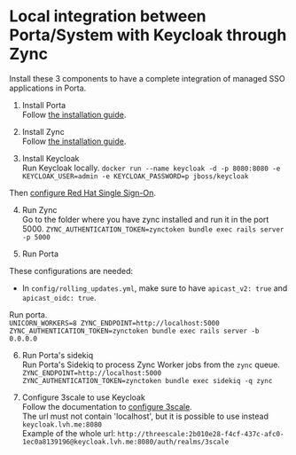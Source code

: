 # Local integration between Porta/System with Keycloak through Zync
Install these 3 components to have a complete integration of managed SSO applications in Porta.

1. Install Porta  
Follow [the installation guide](https://github.com/3scale/porta/blob/master/INSTALL.md).

2. Install Zync  
Follow [the installation guide](https://github.com/3scale/zync/blob/master/INSTALL.md).

3. Install Keycloak  
Run Keycloak locally.
`docker run --name keycloak -d -p 8080:8080 -e KEYCLOAK_USER=admin -e KEYCLOAK_PASSWORD=p jboss/keycloak`

Then [configure Red Hat Single Sign-On](https://access.redhat.com/documentation/en-us/red_hat_3scale_api_management/2.6/html/api_authentication/openid-connect#configure_red_hat_single_sign_on).

4. Run Zync  
Go to the folder where you have zync installed and run it in the port 5000.
`ZYNC_AUTHENTICATION_TOKEN=zynctoken bundle exec rails server -p 5000`

5. Run Porta  

These configurations are needed:
  - In `config/rolling_updates.yml`, make sure to have `apicast_v2: true` and `apicast_oidc: true`.

Run porta.  
`UNICORN_WORKERS=8 ZYNC_ENDPOINT=http://localhost:5000 ZYNC_AUTHENTICATION_TOKEN=zynctoken bundle exec rails server -b 0.0.0.0`

6. Run Porta's sidekiq  
Run Porta's Sidekiq to process Zync Worker jobs from the `zync` queue.
`ZYNC_ENDPOINT=http://localhost:5000 ZYNC_AUTHENTICATION_TOKEN=zynctoken bundle exec sidekiq -q zync`

7. Configure 3scale to use Keycloak  
Follow the documentation to [configure 3scale](https://access.redhat.com/documentation/en-us/red_hat_3scale_api_management/2.6/html/api_authentication/openid-connect#configure_3scale).  
The url must not contain 'localhost', but it is possible to use instead `keycloak.lvh.me:8080`  
Example of the whole url: `http://threescale:2b010e28-f4cf-437c-afc0-1ec0a8139196@keycloak.lvh.me:8080/auth/realms/3scale`
